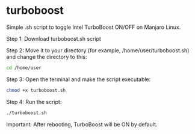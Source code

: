 # turboboost
Simple .sh script to toggle Intel TurboBoost ON/OFF on Manjaro Linux.

Step 1: Download turboboost.sh script

Step 2: Move it to your directory (for example, /home/user/turboboost.sh) and change the directory to this:
```sh
cd /home/user
```
Step 3: Open the terminal and make the script executable:
```sh
chmod +x turboboost.sh
```
Step 4: Run the script:
```sh
./turboboost.sh
```

Important: After rebooting, TurboBoost will be ON by default.

